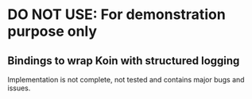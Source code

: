 # DO NOT USE: For demonstration purpose only

## Bindings to wrap Koin with structured logging

Implementation is not complete, not tested and contains major bugs and issues.



